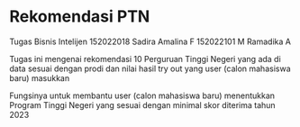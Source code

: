 # Rekomendasi PTN
 Tugas Bisnis Intelijen
 152022018 Sadira Amalina F
 152022101 M Ramadika A

 Tugas ini mengenai rekomendasi 10 Perguruan Tinggi Negeri yang ada di data sesuai dengan prodi dan nilai hasil try out yang user (calon mahasiswa baru) masukkan

 Fungsinya untuk membantu user (calon mahasiswa baru) menentukkan Program Tinggi Negeri yang sesuai dengan minimal skor diterima tahun 2023